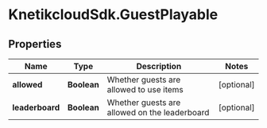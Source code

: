 # KnetikcloudSdk.GuestPlayable

## Properties
Name | Type | Description | Notes
------------ | ------------- | ------------- | -------------
**allowed** | **Boolean** | Whether guests are allowed to use items | [optional] 
**leaderboard** | **Boolean** | Whether guests are allowed on the leaderboard | [optional] 



